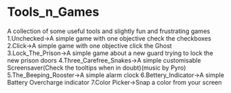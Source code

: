 # Tools_n_Games
A collection of some useful tools and slightly fun and frustrating games
1.Unchecked->A simple game with one objective check the checkboxes
2.Click->A simple game with one objective click the Ghost
3.Lock_The_Prison->A simple game about a new guard trying to lock the new prison doors
4.Three_Carefree_Snakes->A simple customisable Screensaver(Check the tooltips when in doubt)(music by Pyro)
5.The_Beeping_Rooster->A simple alarm clock
6.Bettery_Indicator->A simple Battery Overcharge indicator
7.Color Picker->Snap a color from your screen
